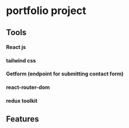 # portfolio project

## Tools
#### React js
#### tailwind css
#### Getform (endpoint for submitting contact form)
#### react-router-dom
#### redux toolkit


## Features 
#### 

